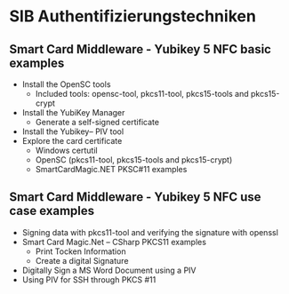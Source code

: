# SIB Authentifizierungstechniken 
## Smart Card Middleware -  Yubikey 5 NFC basic examples 
- Install the OpenSC tools
  - Included tools: opensc-tool,  pkcs11-tool, pkcs15-tools and pkcs15-crypt
- Install the YubiKey Manager
  - Generate a self-signed certificate
- Install the Yubikey– PIV tool
- Explore the card certificate 
  - Windows certutil
  - OpenSC (pkcs11-tool, pkcs15-tools and pkcs15-crypt) 
  - SmartCardMagic.NET PKSC#11 examples

## Smart Card Middleware -  Yubikey 5 NFC use case examples 
- Signing data with pkcs11-tool and verifying the signature with openssl
- Smart Card Magic.Net – CSharp PKCS11  examples
  - Print Tocken Information
  - Create a digital Signature
- Digitally Sign a MS Word Document using a PIV
- Using PIV for SSH through PKCS #11




